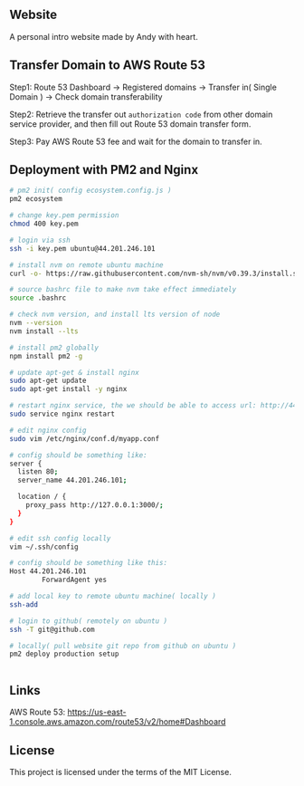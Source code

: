 ## Website
A personal intro website made by Andy with heart.

## Transfer Domain to AWS Route 53
Step1: Route 53 Dashboard -> Registered domains -> Transfer in( Single Domain ) -> Check domain transferability

Step2: Retrieve the transfer out `authorization code` from other domain service provider, and then fill out Route 53 domain transfer form.

Step3: Pay AWS Route 53 fee and wait for the domain to transfer in.

## Deployment with PM2 and Nginx
```bash
# pm2 init( config ecosystem.config.js )
pm2 ecosystem

# change key.pem permission
chmod 400 key.pem

# login via ssh
ssh -i key.pem ubuntu@44.201.246.101

# install nvm on remote ubuntu machine
curl -o- https://raw.githubusercontent.com/nvm-sh/nvm/v0.39.3/install.sh | bash

# source bashrc file to make nvm take effect immediately
source .bashrc

# check nvm version, and install lts version of node
nvm --version
nvm install --lts

# install pm2 globally
npm install pm2 -g

# update apt-get & install nginx
sudo apt-get update
sudo apt-get install -y nginx

# restart nginx service, the we should be able to access url: http://44.201.246.101/
sudo service nginx restart

# edit nginx config
sudo vim /etc/nginx/conf.d/myapp.conf

# config should be something like:
server {
  listen 80;
  server_name 44.201.246.101;

  location / {
    proxy_pass http://127.0.0.1:3000/;
  }
}

# edit ssh config locally
vim ~/.ssh/config

# config should be something like this:
Host 44.201.246.101
        ForwardAgent yes

# add local key to remote ubuntu machine( locally )
ssh-add

# login to github( remotely on ubuntu )
ssh -T git@github.com

# locally( pull website git repo from github on ubuntu )
pm2 deploy production setup



```

## Links
AWS Route 53: https://us-east-1.console.aws.amazon.com/route53/v2/home#Dashboard

## License
This project is licensed under the terms of the MIT License.